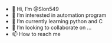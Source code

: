 - 👋 Hi, I’m @Slon549
- 👀 I’m interested in automation program
- 🌱 I’m currently learning python and C
- 💞️ I’m looking to collaborate on ...
- 📫 How to reach me 

<!---
Slon549/Slon549 is a ✨ special ✨ repository because its `README.md` (this file) appears on your GitHub profile.
You can click the Preview link to take a look at your changes.
--->
